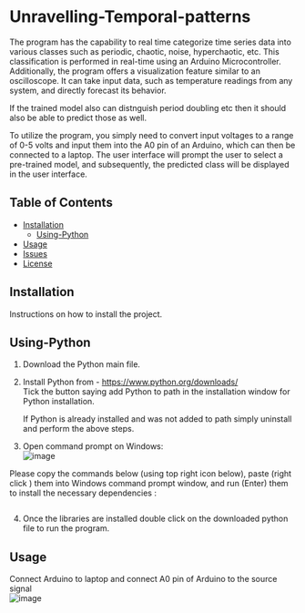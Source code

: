 # Unravelling-Temporal-patterns   

The program has the capability to real time categorize time series data into various classes such as periodic, chaotic, noise, hyperchaotic, etc. This classification is performed in real-time using an Arduino Microcontroller. Additionally, the program offers a visualization feature similar to an oscilloscope. It can take input data, such as temperature readings from any system, and directly forecast its behavior.

If the trained model also can distnguish period doubling etc then it should also be able to predict those as well.

To utilize the program, you simply need to convert input voltages to a range of 0-5 volts and input them into the A0 pin of an Arduino, which can then be connected to a laptop. The user interface will prompt the user to select a pre-trained model, and subsequently, the predicted class will be displayed in the user interface.
   
 


## Table of Contents
- [Installation](#Installation)
  - [Using-Python](#Using-Python)
- [Usage](#Usage)
- [Issues](#issues)
- [License](#licensing)



## Installation  
Instructions on how to install the project.  



## Using-Python    
1) Download the Python main file.    

2) Install Python from - https://www.python.org/downloads/   
    Tick the button saying add Python to path in the installation window for Python installation.  

    If Python is already installed and was not added to path simply uninstall and perform the above steps.   



3) Open command prompt on Windows:   
![image](https://github.com/am0032/Unravelling-Temporal-Patterns/assets/123314532/3d5f24b6-00f9-4425-807f-263ece9e9f1a)   

Please copy the commands below (using top right icon below), paste (right click ) them into Windows  command prompt window, and run (Enter) them to install the necessary dependencies :  

```bash

```
4) Once the libraries are installed double click on the downloaded python file  to run the program.  


## Usage   
Connect Arduino to laptop and connect A0 pin of Arduino to the source signal  
![image](https://github.com/am0032/Real-Time-ML-Classification-of-Time-Series/assets/123314532/a0684b34-be8b-4fbf-afa9-b788254284da)  














